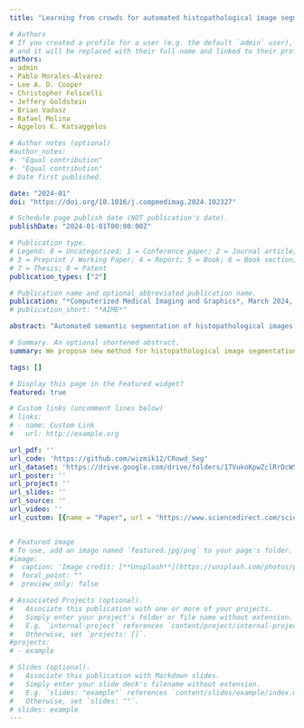 ```yaml
---
title: "Learning from crowds for automated histopathological image segmentation"

# Authors
# If you created a profile for a user (e.g. the default `admin` user), write the username (folder name) here 
# and it will be replaced with their full name and linked to their profile.
authors:
- admin
- Pablo Morales-Álvarez
- Lee A. D. Cooper
- Christopher Felicelli
- Jeffery Goldstein
- Brian Vadasz
- Rafael Molina
- Aggelos K. Katsaggelos

# Author notes (optional)
#author_notes:
#- "Equal contribution"
#- "Equal contribution"
# Date first published.

date: "2024-01"
doi: "https://doi.org/10.1016/j.compmedimag.2024.102327"

# Schedule page publish date (NOT publication's date).
publishDate: "2024-01-01T00:00:00Z"

# Publication type.
# Legend: 0 = Uncategorized; 1 = Conference paper; 2 = Journal article;
# 3 = Preprint / Working Paper; 4 = Report; 5 = Book; 6 = Book section;
# 7 = Thesis; 8 = Patent
publication_types: ["2"]

# Publication name and optional abbreviated publication name.
publication: "*Computerized Medical Imaging and Graphics*, March 2024, pp. 102327"
# publication_short: "*AIME*"

abstract: "Automated semantic segmentation of histopathological images is an essential task in Computational Pathology (CPATH). The main limitation of Deep Learning (DL) to address this task is the scarcity of expert annotations. Crowdsourcing (CR) has emerged as a promising solution to reduce the individual (expert) annotation cost by distributing the labeling effort among a group of (non-expert) annotators. Extracting knowledge in this scenario is challenging, as it involves noisy annotations. Jointly learning the underlying (expert) segmentation and the annotators’ expertise is currently a commonly used approach. Unfortunately, this approach is frequently carried out by learning a different neural network for each annotator, which scales poorly when the number of annotators grows. For this reason, this strategy cannot be easily applied to real-world CPATH segmentation. This paper proposes a new family of methods for CR segmentation of histopathological images. Our approach consists of two coupled networks: a segmentation network (for learning the expert segmentation) and an annotator network (for learning the annotators’ expertise). We propose to estimate the annotators’ behavior with only one network that receives the annotator ID as input, achieving scalability on the number of annotators. Our family is composed of three different models for the annotator network. Within this family, we propose a novel modeling of the annotator network in the CR segmentation literature, which considers the global features of the image. We validate our methods on a real-world dataset of Triple Negative Breast Cancer images labeled by several medical students. Our new CR modeling achieves a Dice coefficient of 0.7827, outperforming the well-known STAPLE (0.7039) and being competitive with the supervised method with expert labels (0.7723)."

# Summary. An optional shortened abstract.
summary: We propose new method for histopathological image segmentation using multiple non-expert annotators. 

tags: []

# Display this page in the Featured widget?
featured: true

# Custom links (uncomment lines below)
# links:
# - name: Custom Link
#   url: http://example.org

url_pdf: ''
url_code: 'https://github.com/wizmik12/CRowd_Seg'
url_dataset: 'https://drive.google.com/drive/folders/17VukoKpwZclRrDcWSK1aYd_lPeqWNM8N?usp=sharing='
url_poster: ''
url_project: ''
url_slides: ''
url_source: ''
url_video: ''
url_custom: [{name = "Paper", url = "https://www.sciencedirect.com/science/article/pii/S0895611124000041"}]


# Featured image
# To use, add an image named `featured.jpg/png` to your page's folder. 
#image:
#  caption: 'Image credit: [**Unsplash**](https://unsplash.com/photos/pLCdAaMFLTE)'
#  focal_point: ""
#  preview_only: false

# Associated Projects (optional).
#   Associate this publication with one or more of your projects.
#   Simply enter your project's folder or file name without extension.
#   E.g. `internal-project` references `content/project/internal-project/index.md`.
#   Otherwise, set `projects: []`.
#projects:
# - example

# Slides (optional).
#   Associate this publication with Markdown slides.
#   Simply enter your slide deck's filename without extension.
#   E.g. `slides: "example"` references `content/slides/example/index.md`.
#   Otherwise, set `slides: ""`.
# slides: example
---
```

